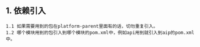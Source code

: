 ## 1. 依赖引入
    1.1 如果需要用到的包在platform-parent里面有的话，切勿重复引入。
    1.2 哪个模块用到的包引入到哪个模块的pom.xml中，例如api用到就引入到aip的pom.xml中。